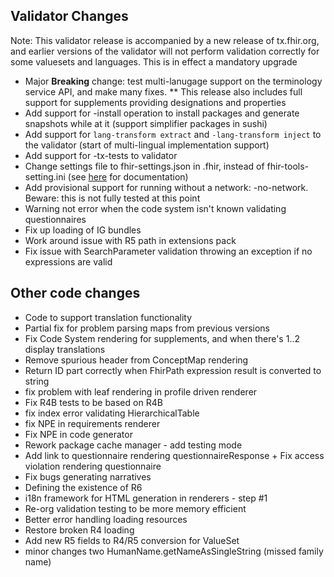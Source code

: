## Validator Changes

Note: This validator release is accompanied by a new release of tx.fhir.org, and earlier versions 
of the validator will not perform validation correctly for some valuesets and languages. This is 
in effect a mandatory upgrade

* Major **Breaking** change: test multi-lanugage support on the terminology service API, and make many fixes.
** This release also includes full support for supplements providing designations and properties
* Add support for -install operation to install packages and generate snapshots while at it (support simplifier packages in sushi)
* Add support for ```lang-transform extract``` and ```-lang-transform inject``` to the validator (start of multi-lingual implementation support)
* Add support for -tx-tests to validator
* Change settings file to fhir-settings.json in .fhir, instead of fhir-tools-setting.ini (see [here](https://confluence.hl7.org/display/FHIR/Using+fhir-settings.json) for documentation)
* Add provisional support for running without a network: -no-network. Beware: this is not fully tested at this point
* Warning not error when the code system isn't known validating questionnaires
* Fix up loading of IG bundles
* Work around issue with R5 path in extensions pack
* Fix issue with SearchParameter validation throwing an exception if no expressions are valid

## Other code changes

* Code to support translation functionality
* Partial fix for problem parsing maps from previous versions
* Fix Code System rendering for supplements, and when there's 1..2 display translations
* Remove spurious header from ConceptMap rendering
* Return ID part correctly when FhirPath expression result is converted to string
* fix problem with leaf rendering in profile driven renderer
* Fix R4B tests to be based on R4B
* fix index error validating HierarchicalTable
* fix NPE in requirements renderer
* Fix NPE in code generator
* Rework package cache manager - add testing mode
* Add link to questionnaire rendering questionnaireResponse + Fix access violation rendering questionnaire
* Fix bugs generating narratives
* Defining the existence of R6
* i18n framework for HTML generation in renderers - step #1
* Re-org validation testing to be more memory efficient
* Better error handling loading resources
* Restore broken R4 loading
* Add new R5 fields to R4/R5 conversion for ValueSet
* minor changes two HumanName.getNameAsSingleString (missed family name)